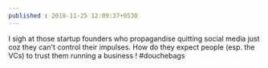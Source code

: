 ```yaml
---
published : 2018-11-25 12:09:37+0530
---
```

I sigh at those startup founders who propagandise quitting social media just coz
they can't control their impulses. How do they expect people (esp. the VCs) to trust them
running a business ! #douchebags 
